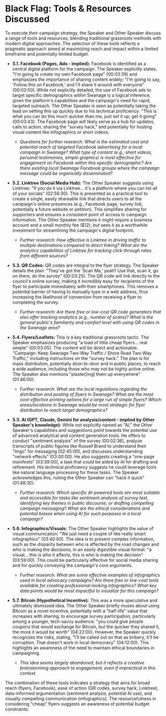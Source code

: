 # Black Flag: Tools & Resources Discussed

To execute their campaign strategy, the Speaker and Other Speaker discuss a range of tools and resources, blending traditional grassroots methods with modern digital approaches. The selection of these tools reflects a pragmatic approach aimed at maximizing reach and impact within a limited timeframe and potentially limited budget.

*   **5.1. Facebook (Pages, Ads - implied):**
    Facebook is identified as a central digital platform for the campaign. The Speaker explicitly states, "I'm going to create my own Facebook page" (00:03:39) and emphasizes the importance of sharing content widely: "I'm going to say, 'Follow this on Facebook,' and I'll share it around with everyone" (00:03:50). While not explicitly detailed, the use of Facebook ads to target specific demographics within Swanage is a logical inference, given the platform's capabilities and the campaign's need for rapid, targeted outreach. The Other Speaker is seen as potentially taking the lead on setting this up quickly due to his technical proficiency: "This is what you can do this much quicker than me, just set it up, get it going" (00:03:43). The Facebook page will likely serve as a hub for updates, calls to action, sharing the "survey hack," and potentially for hosting visual content like infographics or short videos.
    *   *Questions for further research: What is the estimated cost and potential reach of targeted Facebook advertising for a local campaign in Swanage? What type of content (e.g., short videos, personal testimonies, simple graphics) is most effective for engagement on Facebook within this specific demographic? Are there existing local Swanage Facebook groups where the campaign message could be organically disseminated?*

*   **5.2. Linktree (Social Media Hub):**
    The Other Speaker suggests using Linktree: "If you do it via Linktree... it's a platform where you can list all of your socials" (02:56:30). This is presented as a practical tool to create a single, easily shareable link that directs users to all the campaign's online presences (e.g., Facebook page, survey link, potentially a future website or petition). This simplifies sharing for supporters and ensures a consistent point of access to campaign information. The Other Speaker mentions it might require a business account and a small monthly fee ($12), but sees it as a worthwhile investment for streamlining the campaign's digital footprint.
    *   *Further research: How effective is Linktree in driving traffic to multiple destinations compared to direct linking? What are the analytics capabilities of Linktree for tracking click-through rates from different sources?*

*   **5.3. QR Codes:**
    QR codes are integral to the flyer strategy. The Speaker details the plan: "They've got the 'Scan Me,' yeah? Use that, scan it, go on there, do the survey" (00:03:25). The QR code will link directly to the council's online survey, making it incredibly easy for recipients of the flyer to participate immediately with their smartphones. This removes a potential barrier of having to manually type in a web address, thus increasing the likelihood of conversion from receiving a flyer to completing the survey.
    *   *Further research: Are there free or low-cost QR code generators that also offer tracking analytics (e.g., number of scans)? What is the general public's familiarity and comfort level with using QR codes in the Swanage area?*

*   **5.4. Flyers/Leaflets:**
    This is a key traditional grassroots tactic. The Speaker emphasizes producing "a load of little cheap flyers... real simple" (00:03:05). The content will be direct and actionable: "Campaign: Keep Swanage Two-Way Traffic / Shore Road Two-Way Traffic," including instructions on the "survey hack." The plan is for mass distribution, potentially door-to-door and in public places, to reach a wide audience, including those who may not be highly active online. The Speaker also mentions "plaster[ing] them up everywhere" (01:46:00).
    *   *Further research: What are the local regulations regarding the distribution and posting of flyers in Swanage? What are the most cost-effective printing options for a large run of simple flyers? Which areas/locations in Swanage would be most strategic for flyer distribution to reach target demographics?*

*   **5.5. AI (GPT, Claude, Gemini for analysis/content - implied by Other Speaker's knowledge):**
    While not explicitly named as "AI," the Other Speaker's capabilities and suggestions point towards the potential use of advanced analytical and content generation tools. He offers to conduct "sentiment analysis" of the survey (00:02:36), analyze transcripts of public figures like Russell Brand to understand their "lingo" for messaging (02:45:00), and discusses understanding "network effects" (03:00:00). He also suggests creating a "one-page manifesto" (03:39:00), a task that could be aided by AI for drafting and refinement. His technical proficiency suggests he could leverage tools like natural language processing for these tasks. The Speaker acknowledges this, noting the Other Speaker can "hack it quick" (01:48:30).
    *   *Further research: Which specific AI-powered tools are most suitable and accessible for tasks like sentiment analysis of survey text, identifying key themes in public discourse, or drafting compelling campaign messaging? What are the ethical considerations and potential biases when using AI for such purposes in a local campaign?*

*   **5.6. Infographics/Visuals:**
    The Other Speaker highlights the value of visual communication: "We just need a couple of like really smart infographics" (03:40:00). The idea is to present complex information, such as the disparity between who is affected by the road changes and who is making the decisions, in an easily digestible visual format: "a visual... this is who it affects, this is who is making the decision" (03:59:00). This could be particularly effective for social media sharing and for quickly conveying the campaign's core arguments.
    *   *Further research: What are some effective examples of infographics used in local advocacy campaigns? Are there free or low-cost tools available for creating professional-looking infographics? What key data points would be most impactful to visualize for this campaign?*

*   **5.7. Bitcoin (Hypothetical Incentive):**
    This was a more speculative and ultimately dismissed idea. The Other Speaker briefly muses about using Bitcoin as a novel incentive, potentially with a "half-life" value that increases with sharing, to encourage survey participation, particularly among a younger, tech-savvy audience: "you could give people coupons that would exchange for Bitcoin, but the quicker they shared it, the more it would be worth" (04:22:00). However, the Speaker quickly recognizes the risks, stating, "I'll be called out on that as bribery, it'll be corruption. That doesn't work in local democracy" (04:12:00). This highlights an awareness of the need to maintain ethical boundaries in campaigning.
    *   *This idea seems largely abandoned, but it reflects a creative brainstorming approach to engagement, even if impractical in this context.*

The combination of these tools indicates a strategy that aims for broad reach (flyers, Facebook), ease of action (QR codes, survey hack, Linktree), data-informed argumentation (sentiment analysis, potential AI use), and visually compelling communication (infographics). The resourcefulness in considering "cheap" flyers suggests an awareness of potential budget constraints.